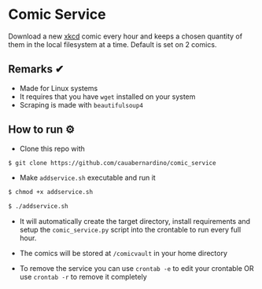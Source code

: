 # Comic Service 

Download a new [xkcd](https://xkcd.com/) comic every hour and keeps a chosen quantity of them in the local filesystem at a time. Default is set on 2 comics.

## Remarks ✔

- Made for Linux systems
- It requires that you have `wget` installed on your system
- Scraping is made with `beautifulsoup4`

## How to run ⚙

- Clone this repo with

```bash
$ git clone https://github.com/cauabernardino/comic_service
```

- Make `addservice.sh` executable and run it
```bash
$ chmod +x addservice.sh

$ ./addservice.sh
```

- It will automatically create the target directory, install requirements and setup the `comic_service.py` script into the crontable to run every full hour.

- The comics will be stored at `/comicvault` in your home directory

- To remove the service you can use `crontab -e` to edit your crontable OR use `crontab -r` to remove it completely